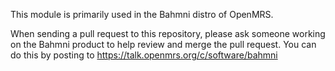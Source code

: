 This module is primarily used in the Bahmni distro of OpenMRS.

When sending a pull request to this repository, please ask someone working on the Bahmni product to help review and merge
the pull request. You can do this by posting to https://talk.openmrs.org/c/software/bahmni
